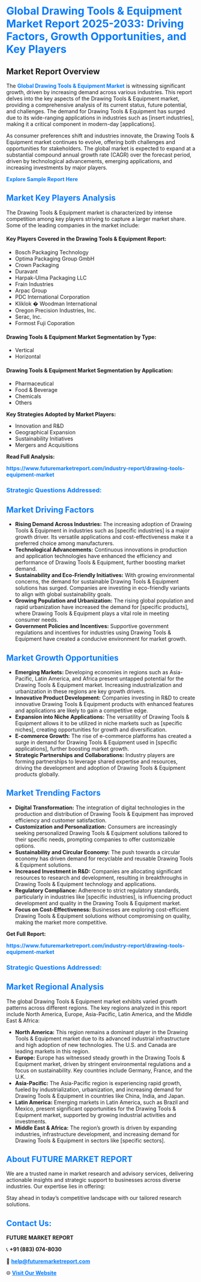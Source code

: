 <h1 style="color: #007BFF;">Global Drawing Tools & Equipment Market Report 2025-2033: Driving Factors, Growth Opportunities, and Key Players</h1>

<section id="overview">
<h2>Market Report Overview</h2>
<p>The <a href="https://www.futuremarketreport.com/industry-report/drawing-tools-equipment-market" style="color: #007BFF; text-decoration: none;"><strong>Global Drawing Tools & Equipment Market</strong></a> is witnessing significant growth, driven by increasing demand across various industries. This report delves into the key aspects of the Drawing Tools & Equipment market, providing a comprehensive analysis of its current status, future potential, and challenges. The demand for Drawing Tools & Equipment has surged due to its wide-ranging applications in industries such as [insert industries], making it a critical component in modern-day [applications].</p>
<p>As consumer preferences shift and industries innovate, the Drawing Tools & Equipment market continues to evolve, offering both challenges and opportunities for stakeholders. The global market is expected to expand at a substantial compound annual growth rate (CAGR) over the forecast period, driven by technological advancements, emerging applications, and increasing investments by major players.</p>
</section>

<section id="overview">
<p><a href="https://www.futuremarketreport.com/request-sample/reportId=31910" style="color: #007BFF; text-decoration: none;"><strong>Explore Sample Report Here</strong></a></p>
</section>

<section id="key-players">
<h2 style="color: #007BFF;">Market Key Players Analysis</h2>
<p>The Drawing Tools & Equipment market is characterized by intense competition among key players striving to capture a larger market share. Some of the leading companies in the market include:</p>
<h4>Key Players Covered in the Drawing Tools & Equipment Report:</h4>
<ul><li>Bosch Packaging Technology</li><li>Optima Packaging Group GmbH</li><li>Crown Packaging</li><li>Duravant</li><li>Harpak-Ulma Packaging LLC</li><li>Frain Industries</li><li>Arpac Group</li><li>PDC International Corporation</li><li>Kliklok � Woodman International</li><li>Oregon Precision Industries, Inc.</li><li>Serac, Inc.</li><li>Formost Fuji Coporation</li></ul>
<h4>Drawing Tools & Equipment Market Segmentation by Type:</h4>
<ul><li>Vertical</li><li>Horizontal</li></ul>

<h4>Drawing Tools & Equipment Market Segmentation by Application:</h4>
<ul><li>Pharmaceutical</li><li>Food &amp; Beverage</li><li>Chemicals</li><li>Others</li></ul>
<p><strong>Key Strategies Adopted by Market Players:</strong></p>
<ul>
<li>Innovation and R&D</li>
<li>Geographical Expansion</li>
<li>Sustainability Initiatives</li>
<li>Mergers and Acquisitions</li>
</ul>
</section>

<section>
<p><strong>Read Full Analysis: </strong></p><a href="https://www.futuremarketreport.com/industry-report/drawing-tools-equipment-market" style="color: #007BFF; text-decoration: none;"><strong>https://www.futuremarketreport.com/industry-report/drawing-tools-equipment-market</strong></a>
<h3 style="color: #007BFF;">Strategic Questions Addressed:</h3>
</section>

<section id="driving-factors">
<h2 style="color: #007BFF;">Market Driving Factors</h2>
<ul>
<li><strong>Rising Demand Across Industries:</strong> The increasing adoption of Drawing Tools & Equipment in industries such as [specific industries] is a major growth driver. Its versatile applications and cost-effectiveness make it a preferred choice among manufacturers.</li>
<li><strong>Technological Advancements:</strong> Continuous innovations in production and application technologies have enhanced the efficiency and performance of Drawing Tools & Equipment, further boosting market demand.</li>
<li><strong>Sustainability and Eco-Friendly Initiatives:</strong> With growing environmental concerns, the demand for sustainable Drawing Tools & Equipment solutions has surged. Companies are investing in eco-friendly variants to align with global sustainability goals.</li>
<li><strong>Growing Population and Urbanization:</strong> The rising global population and rapid urbanization have increased the demand for [specific products], where Drawing Tools & Equipment plays a vital role in meeting consumer needs.</li>
<li><strong>Government Policies and Incentives:</strong> Supportive government regulations and incentives for industries using Drawing Tools & Equipment have created a conducive environment for market growth.</li>
</ul>
</section>

<section id="growth-opportunities">
<h2 style="color: #007BFF;">Market Growth Opportunities</h2>
<ul>
<li><strong>Emerging Markets:</strong> Developing economies in regions such as Asia-Pacific, Latin America, and Africa present untapped potential for the Drawing Tools & Equipment market. Increasing industrialization and urbanization in these regions are key growth drivers.</li>
<li><strong>Innovative Product Development:</strong> Companies investing in R&D to create innovative Drawing Tools & Equipment products with enhanced features and applications are likely to gain a competitive edge.</li>
<li><strong>Expansion into Niche Applications:</strong> The versatility of Drawing Tools & Equipment allows it to be utilized in niche markets such as [specific niches], creating opportunities for growth and diversification.</li>
<li><strong>E-commerce Growth:</strong> The rise of e-commerce platforms has created a surge in demand for Drawing Tools & Equipment used in [specific applications], further boosting market growth.</li>
<li><strong>Strategic Partnerships and Collaborations:</strong> Industry players are forming partnerships to leverage shared expertise and resources, driving the development and adoption of Drawing Tools & Equipment products globally.</li>
</ul>
</section>

<section id="trending-factors">
<h2 style="color: #007BFF;">Market Trending Factors</h2>
<ul>
<li><strong>Digital Transformation:</strong> The integration of digital technologies in the production and distribution of Drawing Tools & Equipment has improved efficiency and customer satisfaction.</li>
<li><strong>Customization and Personalization:</strong> Consumers are increasingly seeking personalized Drawing Tools & Equipment solutions tailored to their specific needs, prompting companies to offer customizable options.</li>
<li><strong>Sustainability and Circular Economy:</strong> The push towards a circular economy has driven demand for recyclable and reusable Drawing Tools & Equipment solutions.</li>
<li><strong>Increased Investment in R&D:</strong> Companies are allocating significant resources to research and development, resulting in breakthroughs in Drawing Tools & Equipment technology and applications.</li>
<li><strong>Regulatory Compliance:</strong> Adherence to strict regulatory standards, particularly in industries like [specific industries], is influencing product development and quality in the Drawing Tools & Equipment market.</li>
<li><strong>Focus on Cost-Effectiveness:</strong> Businesses are exploring cost-efficient Drawing Tools & Equipment solutions without compromising on quality, making the market more competitive.</li>
</ul>
</section>

<section>
<p><strong>Get Full Report: </strong></p><a href="https://www.futuremarketreport.com/industry-report/drawing-tools-equipment-market" style="color: #007BFF; text-decoration: none;"><strong>https://www.futuremarketreport.com/industry-report/drawing-tools-equipment-market</strong></a>
<h3 style="color: #007BFF;">Strategic Questions Addressed:</h3>
</section>


<section id="regional-analysis">
<h2 style="color: #007BFF;">Market Regional Analysis</h2>
<p>The global Drawing Tools & Equipment market exhibits varied growth patterns across different regions. The key regions analyzed in this report include North America, Europe, Asia-Pacific, Latin America, and the Middle East & Africa:</p>
<ul>
<li><strong>North America:</strong> This region remains a dominant player in the Drawing Tools & Equipment market due to its advanced industrial infrastructure and high adoption of new technologies. The U.S. and Canada are leading markets in this region.</li>
<li><strong>Europe:</strong> Europe has witnessed steady growth in the Drawing Tools & Equipment market, driven by stringent environmental regulations and a focus on sustainability. Key countries include Germany, France, and the U.K.</li>
<li><strong>Asia-Pacific:</strong> The Asia-Pacific region is experiencing rapid growth, fueled by industrialization, urbanization, and increasing demand for Drawing Tools & Equipment in countries like China, India, and Japan.</li>
<li><strong>Latin America:</strong> Emerging markets in Latin America, such as Brazil and Mexico, present significant opportunities for the Drawing Tools & Equipment market, supported by growing industrial activities and investments.</li>
<li><strong>Middle East & Africa:</strong> The region’s growth is driven by expanding industries, infrastructure development, and increasing demand for Drawing Tools & Equipment in sectors like [specific sectors].</li>
</ul>
</section>

<footer>
<h2 style="color: #007BFF;">About FUTURE MARKET REPORT</h2>
<p>We are a trusted name in market research and advisory services, delivering actionable insights and strategic support to businesses across diverse industries. Our expertise lies in offering:</p>

<p>Stay ahead in today’s competitive landscape with our tailored research solutions.</p>

<h2 style="color: #007BFF;">Contact Us:</h2>
<p><strong>FUTURE MARKET REPORT</strong></p>
<p>📞 <strong>+91 (883) 074-8030</strong></p>
<p>📧 <strong><a href="mailto:help@futuremarketreport.com" style="color: #007BFF;">help@futuremarketreport.com</a></strong></p>
<p>🌐 <strong><a href="https://www.futuremarketreport.com/" style="color: #007BFF;">Visit Our Website</a></strong></p>
</footer>